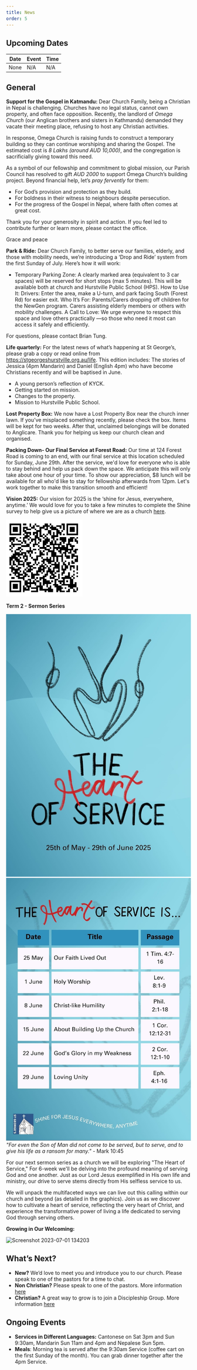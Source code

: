 ```yaml
---
title: News
order: 5
---
```


## Upcoming Dates

| Date | Event | Time |
| ---- | ---- | ---- |
| None | N/A | N/A |


## General
**Support for the Gospel in Katmandu:** 
Dear Church Family, being a Christian in Nepal is challenging. Churches have no legal status, cannot own property, and often face opposition. Recently, the landlord of *Omega Church* (our Anglican brothers and sisters in Kathmandu) demanded they vacate their meeting place, refusing to host any Christian activities.  

In response, Omega Church is raising funds to construct a temporary building so they can continue worshiping and sharing the Gospel. The estimated cost is *8 Lakhs (around AUD 10,000)*, and the congregation is sacrificially giving toward this need.  

As a symbol of our fellowship and commitment to global mission, our Parish Council has resolved to gift *AUD 2000* to support Omega Church’s building project. Beyond financial help, let’s *pray fervently* for them:  
- For God’s provision and protection as they build.  
- For boldness in their witness to neighbours despite persecution.  
- For the progress of the Gospel in Nepal, where faith often comes at great cost.  

Thank you for your generosity in spirit and action. If you feel led to contribute further or learn more, please contact the office.  

Grace and peace


**Park & Ride:**
Dear Church Family, to better serve our families, elderly, and those with mobility needs, we’re introducing a ‘Drop and Ride’ system from the first Sunday of July. Here’s how it will work:

- Temporary Parking Zone:
A clearly marked area (equivalent to 3 car spaces) will be reserved for short stops (max 5 minutes).
This will be available both at church and Hurstville Public School (HPS).
How to Use It:
Drivers: Enter the area, make a U-turn, and park facing South (Forest Rd) for easier exit.
Who It’s For:
Parents/Carers dropping off children for the NewGen program.
Carers assisting elderly members or others with mobility challenges.
A Call to Love:
We urge everyone to respect this space and love others practically —so those who need it most can access it safely and efficiently.

For questions, please contact Brian Tung.


**Life quarterly:**
For the latest news of what’s happening at St George’s, please grab a copy or read online from https://stgeorgeshurstville.org.au/life. This edition includes:
The stories of Jessica (4pm Mandarin) and Daniel (English 4pm) who have become Christians recently and will be baptised in June. 
- A young person’s reflection of KYCK. 
- Getting started on mission. 
- Changes to the property. 
- Mission to Hurstville Public School.      


**Lost Property Box:**
We now have a Lost Property Box near the church inner lawn. If you’ve misplaced something recently, please check the box. Items will be kept for two weeks. After that, unclaimed belongings will be donated to Anglicare. Thank you for helping us keep our church clean and organised.


**Packing Down- Our Final Service at Forest Road:**
Our time at 124 Forest Road is coming to an end, with our final service at this location scheduled for Sunday, June 29th. After the service, we'd love for everyone who is able to stay behind and help us pack down the space. We anticipate this will only take about one hour of your time. To show our appreciation, $8 lunch will be available for all who'd like to stay for fellowship afterwards from 12pm. Let's work together to make this transition smooth and efficient!

**Vision 2025:** 
Our vision for 2025 is the ‘shine for Jesus, everywhere, anytime.’ We would love for you to take a few minutes to complete the Shine survey to help give us a picture of where we are as a church [here](https://docs.google.com/forms/d/e/1FAIpQLSezXaAZ_-lCp9NhPs6MlBz5c127LD8oH5YMn1BdLzrOT2Q8Ug/viewform?usp=dialog).

![Shine Survey QR code](https://raw.githubusercontent.com/stgeorgeshurstville/bulletin/refs/heads/main/images/Notes_250516_091907_fec.jpg)

**Term 2 - Sermon Series**

![SermonSeries1](https://raw.githubusercontent.com/stgeorgeshurstville/bulletin/refs/heads/main/images/Notes_250516_091857_c05.jpg)
![SermonSeries2](https://raw.githubusercontent.com/stgeorgeshurstville/bulletin/refs/heads/main/images/Notes_250516_091845_b05.jpg)
*"For even the Son of Man did not come to be served, but to serve, and to give his life as a ransom for many."* - Mark 10:45

For our next sermon series as a church we will be exploring "The Heart of Service," For 6-week we'll be delving into the profound meaning of serving God and one another. Just as our Lord Jesus exemplified in His own life and ministry, our drive to serve stems directly from His selfless service to us.

We will unpack the multifaceted ways we can live out this calling within our church and beyond (as detailed in the graphics). Join us as we discover how to cultivate a heart of service, reflecting the very heart of Christ, and experience the transformative power of living a life dedicated to serving God through serving others.


**Growing in Our Welcoming:**
  
  <img width="236" alt="Screenshot 2023-07-01 134203" src="https://github.com/stgeorgeshurstville/bulletin/assets/119166299/b540ac1c-0ba4-481e-90a5-5464939f7e4c">


## What’s Next?
- **New?** We’d love to meet you and introduce you to our church. Please speak to one of the pastors for a time to chat. 
- **Non Christian?** Please speak to one of the pastors. More information [here](https://stgeorgeshurstville.org.au/lets-talk-about-christianity)
- **Christian?** A great way to grow is to join a Discipleship Group. More information [here](https://stgeorgeshurstville.org.au/discipleship-groups)

## Ongoing Events
- **Services in Different Languages:** Cantonese on Sat 3pm and Sun 9:30am, Mandarin Sun 11am and 4pm and Nepalese Sun 5pm. 
- **Meals**: Morning tea is served after the 9:30am Service (coffee cart on the first Sunday of the month). You can grab dinner together after the 4pm Service.

